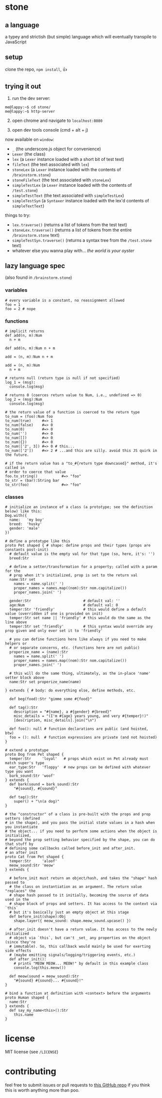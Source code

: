 # stone

## a language

a typey and strictish (but simple) language which will eventually transpile to JavaScript

## setup

clone the repo, `npm install`, :+1:

## trying it out

1) run the dev server:

```
me@lappy:~$ cd stone/
me@lappy:~$ http-server
```

2) open chrome and navigate to `localhost:8080`

3) open dev tools console (cmd + alt + j)

now available on `window`:
- `_` (the underscore.js object for convenience)
- `Lexer` (the class)
- `lex` (a `Lexer` instance loaded with a short bit of test text)
- `fileText` (the text associated with `lex`)
- `stoneLex` (a `Lexer` instance loaded with the contents of `/brainstorm.stone`)
- `stoneFileText` (the text associated with `stoneLex`)
- `simpleTestLex` (a `Lexer` instance loaded with the contents of `/test.stone`)
- `simpleTestText` (the text associated with `simpleTestLex`)
- `simpleTestSyn` (a `Syntaxer` instance loaded with the lex'd contents of `simpleTextText`)

things to try:
- `lex.traverse()` (returns a list of tokens from the test text)
- `stoneLex.traverse()` (returns a list of tokens from the entire `/brainstorm.stone` text)
- `simpleTestSyn.traverse()` (returns a syntax tree from the `/test.stone` text)
- whatever else you wanna play with... _the world is your oyster_

## lazy language spec

(also found in `/brainstorm.stone`)

### variables

```
# every variable is a constant, no reassignment allowed
foo = 1
foo = 2 # nope
```

### functions

```
# implicit returns
def add(n, m):Num
  n + m

def add(n, m):Num n + m

add = (n, m):Num n + m

add = (n, m):Num
  n + m

# returns null (return type is null if not specified)
log_1 = (msg):
  console.log(msg)

# returns 0 (coerces return value to Num, i.e., undefined => 0)
log_2 = (msg):Num
  console.log(msg)

# the return value of a function is coerced to the return type
to_num = (foo):Num foo
to_num(true)     #=> 1
to_num(false)    #=> 0
to_num(0)        #=> 0
to_num('')       #=> 0
to_num([])       #=> 0
to_num({})       #=> 0
to_num(['2', 3]) #=> 0 # this...
to_num(['2'])    #=> 2 # ...and this are silly. avoid this JS quirk in the future.

# if the return value has a "to_#{return type downcased}" method, it's called in
# order to coerce that value
foo.to_string()           #=> "foo"
to_str = (bar):String bar
to_str(foo)               #=> "foo"
```

### classes

```
# initialize an instance of a class (a prototype; see the definition below) like this:
Dog.with({
  name:   'my boy'
  breed:  'husky'
  gender: 'male'
})

# define a prototype like this
proto Pet shaped { # shape: define props and their types (props are constants post-init)
  # default value is the empty val for that type (so, here, it's: '')
  breed:Str

  # define a setter/transformation for a property; called with a param for the
  # prop when it's initialized, prop is set to the return val
  name:Str set
    names = name.split(' ')
    proper_names = names.map((nom):Str nom.capitalize())
    proper_names.join(' ')

  gender:Str                        # default val: ''
  age:Num                           # default val: 0
  temper:Str 'friendly'             # this would define a default value (overridden if one is provided on init)
  temper:Str set name || 'friendly' # this would do the same as the line above
  temper:Str set 'friendly'         # this syntax would override any prop given and only ever set it to 'friendly'

  # you can define functions here like always if you need to make helpers or
  # or separate concerns, etc. (functions here are not public)
  properize_name = (name):Str
    names = name.split(' ')
    proper_names = names.map((nom):Str nom.capitalize())
    proper_names.join(' ')

  # this will do the same thing, ultimately, as the in-place 'name' setter block above
  name:Str set properize_name(name)

} extends { # body: do everything else, define methods, etc.

  def beg(food):Str "gimme some #{food}"

  def tag():Str
    description = "#{name}, a #{gender} #{breed}"
    misc_details = "(I'm #{age} years young, and very #{temper}!)"
    [description, misc_details].join("\n")

  def foo(): null # function declarations are public (and hoisted, btw)
  foo = (): null  # function expressions are private (and not hoisted)
}

# extend a prototype
proto Dog from Pet shaped {
  temper:Str     'loyal'   # props which exist on Pet already must match super's type
  ear_type:Str   'floppy'  # new props can be defined with whatever type you want
  bark_sound:Str 'woof'
} extends {
  def bark(sound = bark_sound):Str
    "#{sound}, #{sound}"

  def tag():Str
    super() + "\n(a dog)"
}

# the "constructor" of a class is pre-built with the props and prop setters (defined
# in the shape), and you pass the initial state values in a hash when you instantiate
# the object... if you need to perform some actions when the object is initialized,
# beyond the prop setting behavior specified by the shape, you can do that stuff by
# defining some callbacks called before_init and after_init.
# an after_init
proto Cat from Pet shaped {
  temper:Str     'aloof'
  meow_sound:Str 'meow'
} extends {

  # before_init must return an object/hash, and takes the "shape" hash passed to
  # the class on instantiation as an argument. The return value "replaces" the
  # shape hash passed to it initially, becoming the source of data used in the
  # shape block of props and setters. It has access to the context via `this`
  # but it's basically just an empty object at this stage
  def before_init(shape):Obj
    shape.layer({ meow_sound: shape.meow_sound.upcase() })

  # after_init doesn't have a return value. It has access to the newly initialized
  # object via `this`, but can't _set_ any properties on the object (since they're
  # immutable). So, this callback would mainly be used for exerting side effects
  # (maybe emitting signals/logging/triggering events, etc.)
  def after_init():
    # prints "MEOW MEOW... MEOW!" by default in this example class
    console.log(this.meow())

  def meow(sound = meow_sound):Str
    "#{sound} #{sound}... #{sound}!"
}

# bind a function at definition with <context> before the arguments
proto Human shaped {
  name:Str
} extends {
  def say_my_name<this>():Str
    this.name
}
```

# license

MIT license (see `/LICENSE`)

# contributing

feel free to submit issues or pull requests to [this GitHub repo](https://github.com/kjleitz/stone) if you think this is worth anything more than poo.
